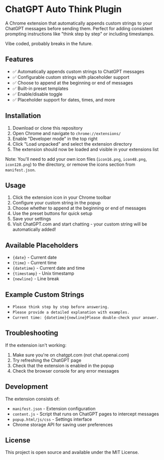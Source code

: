 # ChatGPT Auto Think Plugin

A Chrome extension that automatically appends custom strings to your ChatGPT messages before sending them. Perfect for adding consistent prompting instructions like "think step by step" or including timestamps.

Vibe coded, probably breaks in the future.

## Features

- ✅ Automatically appends custom strings to ChatGPT messages
- ✅ Configurable custom strings with placeholder support
- ✅ Choose to append at the beginning or end of messages
- ✅ Built-in preset templates
- ✅ Enable/disable toggle
- ✅ Placeholder support for dates, times, and more

## Installation

1. Download or clone this repository
2. Open Chrome and navigate to `chrome://extensions/`
3. Enable "Developer mode" in the top right
4. Click "Load unpacked" and select the extension directory
5. The extension should now be loaded and visible in your extensions list

Note: You'll need to add your own icon files (`icon16.png`, `icon48.png`, `icon128.png`) to the directory, or remove the icons section from `manifest.json`.

## Usage

1. Click the extension icon in your Chrome toolbar
2. Configure your custom string in the popup
3. Choose whether to append at the beginning or end of messages
4. Use the preset buttons for quick setup
5. Save your settings
6. Visit ChatGPT.com and start chatting - your custom string will be automatically added!

## Available Placeholders

- `{date}` - Current date
- `{time}` - Current time  
- `{datetime}` - Current date and time
- `{timestamp}` - Unix timestamp
- `{newline}` - Line break

## Example Custom Strings

- `Please think step by step before answering.`
- `Please provide a detailed explanation with examples.`
- `Current time: {datetime}{newline}Please double-check your answer.`

## Troubleshooting

If the extension isn't working:

1. Make sure you're on chatgpt.com (not chat.openai.com)
2. Try refreshing the ChatGPT page
3. Check that the extension is enabled in the popup
4. Check the browser console for any error messages

## Development

The extension consists of:

- `manifest.json` - Extension configuration
- `content.js` - Script that runs on ChatGPT pages to intercept messages
- `popup.html/js/css` - Settings interface
- Chrome storage API for saving user preferences

## License

This project is open source and available under the MIT License.